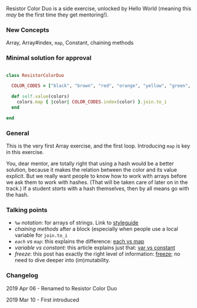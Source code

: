 Resistor Color Duo is a side exercise, unlocked by Hello World (meaning this _may_ be the first time they get mentoring!). 

### New Concepts

Array, Array#index, `map`, Constant, chaining methods

### Minimal solution for approval
```ruby

class ResistorColorDuo

  COLOR_CODES = ["black", "brown", "red", "orange", "yellow", "green", "blue", "violet", "grey", "white"]

  def self.value(colors)
    colors.map { |color| COLOR_CODES.index(color) }.join.to_i
  end

end

```

### General

This is the very first Array exercise, and the first loop. Introducing `map` is key in this exercise. 

You, dear mentor, are totally right that using a hash would be a better solution, because it makes the relation between the color and its value explicit. But we really want people to know how to work with arrays before we ask them to work with hashes. (That will be taken care of later on in the track.) If a student _starts_ with a hash themselves, then by all means go with the hash.

### Talking points

- _`%w` notation_: for arrays of strings. Link to [styleguide](https://github.com/rubocop-hq/ruby-style-guide#percent-w)
- _chaining methods_ after a block (especially when people use a local variable for `join.to_i`
- _`each` vs `map`_: this explains the difference: [each vs map](https://learn.onemonth.com/ruby-tutorial-map-vs-each/)
- _variable vs constant_: this article explains just that: [var vs constant](https://ruby-doc.org/docs/ruby-doc-bundle/Tutorial/part_01/variables.html)
- _freeze_: this post has exactly the right level of information: [freeze](https://freelancing-gods.com/2017/07/27/an-introduction-to-frozen-string-literals.html); no need to dive deeper into (im)mutability.


### Changelog

2019 Apr 06 - Renamed to Resistor Color Duo

2019 Mar 10 - First introduced
